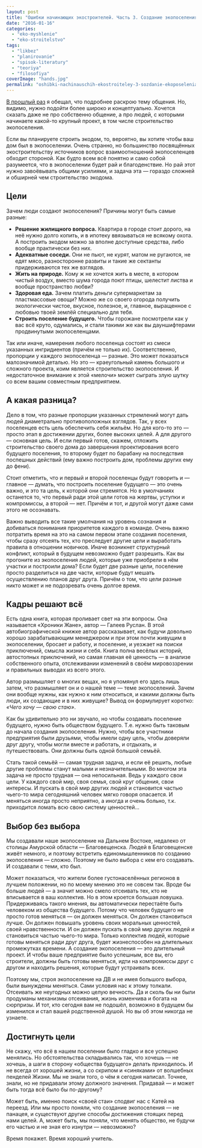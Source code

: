 ```yaml
---
layout: post
title: "Ошибки начинающих экостроителей. Часть 3. Создание экопоселения"
date: "2016-01-16"
categories: 
  - "eko-myshlenie"
  - "eko-stroitelstvo"
tags: 
  - "likbez"
  - "planirovanie"
  - "spisok-literatury"
  - "teoriya"
  - "filosofiya"
coverImage: "hands.jpg"
permalink: "oshibki-nachinauschih-ekostroiteley-3-sozdanie-ekoposelenia/"
---
```


[В прошлый раз](/oshibki-nachinayuschih-ekostroitelei-2/) я обещал, что подробнее раскрою тему общения. Но, видимо, нужно подойти более широко и концептуально. Хочется сказать даже не про собственно общение, а про людей, с которыми начинаете какой-то крупный проект, в том числе строительство экопоселения.

Если вы планируете строить экодом, то, вероятно, вы хотите чтобы ваш дом был в экопоселении. Очень странно, но большинство посвящённых экостроительству источников вопрос взаимоотношений экопоселенцев обходит стороной. Как будто всем всё понятно и само собой разумеется, что в экопоселении будет рай и благоденствие. Но рай этот нужно завоёвывать общими усилиями, и задача эта — гораздо сложней и обширней чем строительство экодома.

<!-- READMORE -->

## Цели

Зачем люди создают экопоселения? Причины могут быть самые разные:

- **Решение жилищного вопроса.** Квартира в городе стоит дорого, на неё нужно долго копить, и в ипотеку ввязываться не всякому охота. А построить экодом можно за вполне доступные средства, либо вообще практически без них.
- **Адекватные соседи.** Они не пьют, не курят, матом не ругаются, не едят мясо, разносторонне развиты и такие же сектанты придерживаются тех же взглядов.
- **Жить на природе.** Кому ж не хочется жить в месте, в котором чистый воздух, вместо шума города поют птицы, шелестит листва и вообще пространство любви?
- **Здоровая еда.** Зачем платить деньги супермаркетам за пластмассовые овощи? Можно же со своего огорода получить экологически чистое, вкусное, полезное, и, главное, выращенное с любовью твоей землёй специально для тебя.
- **Строить поселение будущего.** Чтобы горожане посмотрели как у вас всё круто, одумались, и стали такими же как вы дауншифтерами продвинутыми экопоселенцами.

Так или иначе, намерения любого поселенца состоят из смеси указанных ингридиентов (причём не только их). Соответственно, пропорции у каждого экопоселенца — разные. Это может показаться малозначимой деталью. Но это — краеугольный камень большого и сложного проекта, коим является строительство экопоселения. И недостаточное внимание к этой «мелочи» может сыграть злую шутку со всем вашим совместным предприятием.

## А какая разница?

Дело в том, что разные пропорции указанных стремлений могут дать людей диаметрально противоположных взглядов. Так, у всех поселенцев есть цель обеспечить себя жильём. Но для кого-то это — просто этап в достижении других, более высоких целей. А для другого — основная цель. И если первый готов, скажем, отложить строительство своего дома до завершения проектирования всего будущего поселения, то второму будет по барабану на последствия поспешных действий (ему важно построить дом, проблемы других ему до фени).

Стоит отметить, что и первый и второй поселенцы будут говорить и — главное — думать, что построить поселение будущего — это очень важно, и это та цель, к которой они стремятся. Но в умолчаниях останется то, что первый ради этой цели готов на жертвы, уступки и компромиссы, а второй — нет. Причём и тот, и другой могут даже сами этого не осознавать.

Важно выводить все такие умолчания на уровень сознания и добиваться понимания приоритетов каждого в команде. Очень важно потратить время на это на самом первом этапе создания поселения, чтобы сразу отсеять тех, кто преследует другие цели и выработать правила в отношении новичков. Иначе возникнет структурный конфликт, который в будущем невозможно будет разрешить. Как вы прогоните из экопоселения людей, которые уже приобрели в нём участки и построили дома? Если будет две разные цели, поселение просто разделиться на две части, которые будут мешать осуществлению планов друг друга. Причём о том, что цели разные никто может и не подозревать очень долгое время.

## Кадры решают всё

Есть одна книга, которая проливает свет на эти вопросы. Она называется «Хроники Жане», автор — Галеев Руслан. В этой автобиографической книжке автор рассказывает, как будучи довольно хорошо зарабатывающим менеджером и при этом почти живущим в экопоселении, бросает и работу, и поселение, и уезжает на поиски приключений, смысла жизни и себя. Книга полна весёлых историй, автостопных приключений, но самая главная её ценность — в анализе собственного опыта, отслеживании изменений в своём мировоззрении и правильных выводах из всего этого.

Автор размышляет о многих вещах, но я упомянул его здесь лишь затем, что размышляет он и о нашей теме — теме экопоселений. Зачем они вообще нужны, как нужно к ним относиться, и какими должны быть люди, их создающие и в них живущие? Вывод он формулирует коротко: _«Чего хочу — свою стаю»_.

Как бы удивительно это ни звучало, но чтобы создавать поселение будущего, нужно быть обществом будущего. Т.е. нужно быть таковым до начала создания экопоселения. Нужно, чтобы все участники предприятия были друзьями, чтобы имели одну цель, чтобы доверяли друг другу, чтобы могли вместе и работать, и отдыхать, и путешествовать. Они должны быть одной большой семьёй.

Стать такой семьёй — самая трудная задача, и если её решить, любые другие проблемы станут малыми и незначительными. Во многом эта задача не просто трудная — она непосильная. Ведь у каждого свои цели. У каждого свой мир, своя семья, свой круг общения, свои интересы. И пускать в свой мир других людей и становится частью чьего-то мира сегодняшний человек мягко говоря опасается. И меняться иногда просто неприятно, а иногда и очень больно, т.к. приходится ломать всю свою систему ценностей...

## Выбор без выбора

Мы создавали наше экопоселение на Дальнем Востоке, недалеко от столицы Амурской области — Благовещенска. Людей в Благовещенске живёт немного, и поэтому встретить единомышленников по созданию экопоселения — сложно. Поэтому не было выбора с кем его создавать. И создавали с теми, кто был.

Может показаться, что жители более густонаселённых регионов в лучшем положении, но по моему мнению это не совсем так. Вроде бы больше людей — а значит можно смело отсеивать тех, кто не вписывается в ваш коллектив. Но в этом кроется большая ловушка. Придерживаясь такого мнения, вы автоматически перестаёте быть человеком из общества будущего. Потому что человек будущего не просто готов меняться — он должен меняться. Он должен становиться лучше. Он должен повышать уровень своих моральных ценностей, своей нравственности. И он должен пускать в свой мир других людей и становиться частью чьего-то мира. Только коллектив людей, которые готовы меняться ради друг друга, будет жизнеспособен на длительных промежутках времени. А создание экопоселения — это длительный проект. И чтобы ваше предприятие было успешным, все вы, его строители, должны быть готовы меняться, идти на компромиссы друг с другом и находить решения, которые будут устраивать всех.

Поэтому мы, строя экопоселение на ДВ и не имея большого выбора, были вынуждены меняться. Сами условия нас к этому толкали. Отсеивать же неугодных можно целую вечность. Да и сколь бы ни были продуманы механизмы отсеивания, жизнь изменчива и богата на сюрпризы. И тот, кто сегодня вам не подошёл, возможно в будущем бы изменился и стал вашей родственной душой. Но вы об этом никогда не узнаете.

## Достигнуть цели

Не скажу, что всё в нашем поселении было гладко и все успешно менялись. Но обстоятельства складывались так, что хочешь — не хочешь, а шаги в сторону «общества будущего» делать приходилось. И не всегда от хорошей жизни, а со скрипом и «синяками» от волшебных пенделей Жизни. Мы не знали того, о чём я сегодня написал. Точнее, знали, но не придавали этому должного значения. Придавай — и может быть тогда всё было бы по-другому?

Может быть, именно поиск «своей стаи» сподвиг нас с Катей на переезд. Или мы просто поняли, что создание экопоселения — не панацея, и существуют другие способы достижения стоящих перед нами целей. А, может быть, мы поняли, что менять общество, не будучи его частью и не зная его изнутри — невозможно?

Время покажет. Время хороший учитель.
